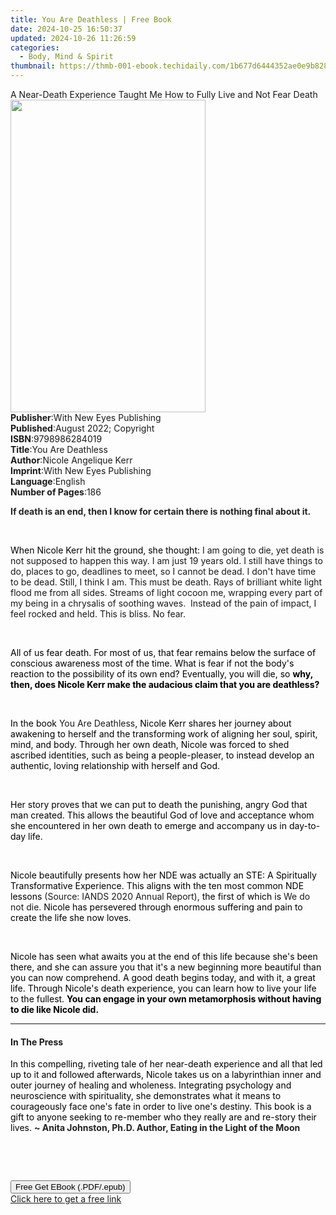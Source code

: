 ```yaml
---
title: You Are Deathless | Free Book
date: 2024-10-25 16:50:37
updated: 2024-10-26 11:26:59
categories:
  - Body, Mind & Spirit
thumbnail: https://thmb-001-ebook.techidaily.com/1b677d6444352ae0e9b82882b6256ced7ad6dcacb15f6f572483b1e4be80b643.jpg
---
```

<main id="book-container">
  <div class="flex flex-col">
    <div class="book-brief flex-1 py-6 px-4 sm:p-6 md:py-10 md:px-8">
      <!-- brief-->
      <div class="book-brief-main">
        A Near-Death Experience Taught Me How to Fully Live and Not Fear Death
      </div>
    </div>
    <div
      class="book-meta-info flex-1 grid gap-4 col-start-1 col-end-3 row-start-1 sm:mb-6 sm:grid-cols-4 lg:gap-6 lg:col-start-2 lg:row-end-6 lg:row-span-6 lg:mb-0"
    >
      <div
        class="book-meta-info-left place-content-center mt-4 p-4 text-sm leading-6 col-start-2 col-span-2 dark:text-slate-400"
      >
        <img
          class="w-full h-500 object-cover rounded-lg sm:h-255 sm:col-span-2 lg:col-span-full"
          src="https://img-001-ebook.techidaily.com/0957e77d03fd55b210f666de66234a71358774cfa25d25074ad5e6511559c192.jpg"
          alt=""
          width="312"
          height="500"
        />
      </div>
      <div
        class="book-meta-info-right mt-2 col-start-1 row-start-2 col-span-3 self-center"
      >
        <!-- meta data  -->
        <div class="flex flex-col px-4 md:px-8">
          <div class="flex-1">
            <strong>Publisher</strong>:<span class="px-2"
              >With New Eyes Publishing</span
            >
          </div>
          <div class="flex-1">
            <strong>Published</strong>:<span class="px-2"
              >August 2022; Copyright</span
            >
          </div>
          <div class="flex-1">
            <strong>ISBN</strong>:<span class="px-2">9798986284019</span>
          </div>
          <div class="flex-1">
            <strong>Title</strong>:<span class="px-2">You Are Deathless</span>
          </div>
          <div class="flex-1">
            <strong>Author</strong>:<span class="px-2"
              >Nicole Angelique Kerr</span
            >
          </div>
          <div class="flex-1">
            <strong>Imprint</strong>:<span class="px-2"
              >With New Eyes Publishing</span
            >
          </div>
          <div class="flex-1">
            <strong>Language</strong>:<span class="px-2">English</span>
          </div>
          <div class="flex-1">
            <strong>Number of Pages</strong>:<span class="px-2">186</span>
          </div>
        </div>
      </div>
    </div>
    <div class="book-description flex-1 py-6 px-4 sm:p-6 md:py-10 md:px-8">
      <div class="book-description-main">
        <div accordion-content="" id="description">
          <p class="ql-align-justify">
            <strong
              style="background-color: rgba(0, 0, 0, 0); color: rgb(34, 34, 34)"
              >If death is an end, then I know for certain there is nothing
              final about it.</strong
            >
          </p>
          <p><br /></p>
          <p class="ql-align-justify">
            <span
              style="background-color: rgba(0, 0, 0, 0); color: rgb(0, 0, 0)"
              >When Nicole Kerr hit the ground, she thought: </span
            >I am going to die, yet death is not supposed to happen this way. I
            am just 19 years old. I still have things to do, places to go,
            deadlines to meet, so I cannot be dead. I don't have time to be
            dead. Still, I think I am. This must be death. Rays of brilliant
            white light flood me from all sides. Streams of light cocoon me,
            wrapping every part of my being in a chrysalis of soothing
            waves.&nbsp; Instead of the pain of impact, I feel rocked and held.
            This is bliss. No fear.
          </p>
          <p><br /></p>
          <p class="ql-align-justify">
            <span
              style="background-color: rgba(0, 0, 0, 0); color: rgb(0, 0, 0)"
              >All of us fear death. For most of us, that fear remains below the
              surface of conscious awareness most of the time. What is fear if
              not the body's reaction to the possibility of its own end?
              Eventually, you will die, so </span
            ><strong
              style="background-color: rgba(0, 0, 0, 0); color: rgb(0, 0, 0)"
              >why, then, does Nicole Kerr make the audacious claim that you are
              deathless?&nbsp;</strong
            >
          </p>
          <p><br /></p>
          <p class="ql-align-justify">
            <span
              style="background-color: rgba(0, 0, 0, 0); color: rgb(0, 0, 0)"
              >In the book </span
            >You Are Deathless<span
              style="background-color: rgba(0, 0, 0, 0); color: rgb(0, 0, 0)"
              >, Nicole Kerr shares her journey about awakening to herself and
              the transforming work of aligning her soul, spirit, mind, and
              body. Through her own death, Nicole was forced to shed ascribed
              identities, such as being a people-pleaser, to instead develop an
              authentic, loving relationship with herself and God.&nbsp;</span
            >
          </p>
          <p><br /></p>
          <p class="ql-align-justify">
            <span
              style="background-color: rgba(0, 0, 0, 0); color: rgb(0, 0, 0)"
              >Her story proves that we can put to death the punishing, angry
              God that man created. This allows the beautiful God of love and
              acceptance whom she encountered in her own death to emerge and
              accompany us in day-to-day life.</span
            >
          </p>
          <p><br /></p>
          <p class="ql-align-justify">
            <span
              style="background-color: rgba(0, 0, 0, 0); color: rgb(0, 0, 0)"
              >Nicole</span
            >
            <span
              style="background-color: rgba(0, 0, 0, 0); color: rgb(0, 0, 0)"
              >beautifully presents how her NDE was actually an STE: A
              Spiritually Transformative Experience. This aligns with the ten
              most common NDE lessons </span
            >(Source: IANDS 2020 Annual Report),
            <span
              style="background-color: rgba(0, 0, 0, 0); color: rgb(0, 0, 0)"
              >the first of which is</span
            >
            We do not die.
            <span
              style="background-color: rgba(0, 0, 0, 0); color: rgb(0, 0, 0)"
              >Nicole has persevered through enormous suffering and pain to
              create the life she now loves.</span
            >
          </p>
          <p><br /></p>
          <p>
            <span
              style="background-color: rgba(0, 0, 0, 0); color: rgb(0, 0, 0)"
              >Nicole has seen what awaits you at the end of this life because
              she's been there, and she can assure you that it's a new beginning
              more beautiful than you can now comprehend. A good death begins
              today, and with it, a great life. Through Nicole's death
              experience, you can learn how to live your life to the fullest. </span
            ><strong
              style="background-color: rgba(0, 0, 0, 0); color: rgb(0, 0, 0)"
              >You can engage in your own metamorphosis without having to die
              like Nicole did.</strong
            >
          </p>
        </div>
        <div class="accordion-fader"></div>
      </div>
    </div>
    <div class="book-excerpts flex-1 py-6 px-4 sm:p-6 md:py-10 md:px-8">
      <!-- excerpts-->
      <div class="book-excerpts-main">
        <hr />
        <h4 class="placeholder placeholder-heading">
          <span>In The Press</span>
        </h4>
        <p></p>
        <p class="ql-align-justify">
          <span
            style="background-color: rgba(0, 0, 0, 0); color: rgba(0, 0, 0, 1)"
            >In this compelling, riveting tale of her near-death experience and
            all that led up to it and followed afterwards, Nicole takes us on a
            labyrinthian inner and outer journey of healing and wholeness.
            Integrating psychology and neuroscience with spirituality, she
            demonstrates what it means to courageously face one's fate in order
            to live one's destiny. This book is a gift to anyone seeking to
            re-member who they really are and re-story their lives.&nbsp;</span
          ><strong style="color: rgba(34, 34, 34, 1)"
            >~ Anita Johnston, Ph.D. Author, Eating in the Light of the
            Moon</strong
          >
        </p>
        <p><br /></p>
        <p><br /></p>
        <p></p>
      </div>
    </div>
    <div
      class="book-about-author flex-1 py-6 px-4 sm:p-6 md:py-10 md:px-8"
    ></div>
    <div class="book-free-get flex-1 py-6 px-4 sm:p-6 md:py-10 md:px-8">
      <button
        id="btn-free-get"
        class="bg-blue-500 hover:bg-blue-700 text-white font-bold py-2 px-4 rounded"
      >
        Free Get EBook (.PDF/.epub)
      </button>
      <div id="countdown-display" class="px-2 text-lg mt-2"></div>
      <a
        id="free-link"
        class="hidden bg-blue-500 hover:bg-blue-700 text-white font-bold py-2 px-4 rounded"
        href="https://www.ebooks.com/en-us/book/210648841/you-are-deathless/nicole-angelique-kerr/"
        target="_blank"
        >Click here to get a free link</a
      >
    </div>
    <script>
      let countdownTime = 0;
      let countdownInterval = null;
      document
        .getElementById('btn-free-get')
        .addEventListener('click', startCountdown);
      function startCountdown() {
        countdownTime = new Date().getTime() + 60000 * 3;
        countdownInterval = setInterval(updateCountdown, 1000);
        document.getElementById('btn-free-get').disabled = true;
        document
          .getElementById('btn-free-get')
          .classList.add('bg-gray-500', 'cursor-not-allowed');
      }
      function updateCountdown() {
        let currentTime = new Date().getTime();
        let timeLeft = countdownTime - currentTime;
        let secondsLeft = Math.floor(timeLeft / 1000);
        document.getElementById('countdown-display').innerHTML =
          `Remaining time: ${secondsLeft} seconds.`;
        if (secondsLeft <= 0) {
          clearInterval(countdownInterval);
          document.getElementById('btn-free-get').classList.add('hidden');
          document.getElementById('free-link').classList.remove('hidden');
          document.getElementById('countdown-display').innerHTML = '';
        }
      }
    </script>
  </div>
</main>
